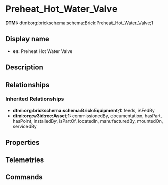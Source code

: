 # Preheat_Hot_Water_Valve
**DTMI:** dtmi:org:brickschema:schema:Brick:Preheat_Hot_Water_Valve;1
## Display name
- **en:** Preheat Hot Water Valve
## Description
## Relationships
### Inherited Relationships
* **dtmi:org:brickschema:schema:Brick:Equipment;1:** feeds, isFedBy
* **dtmi:org:w3id:rec:Asset;1:** commissionedBy, documentation, hasPart, hasPoint, installedBy, isPartOf, locatedIn, manufacturedBy, mountedOn, servicedBy
## Properties
## Telemetries
## Commands
